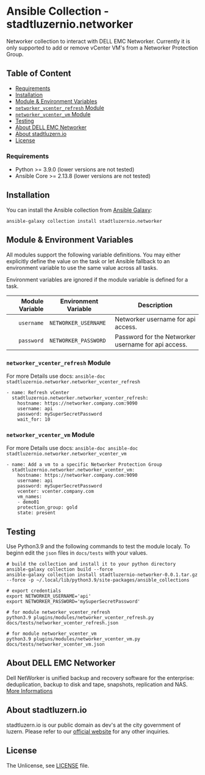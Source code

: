 # Ansible Collection - stadtluzernio.networker

Networker collection to interact with DELL EMC Networker. Currently it is only supported to add or remove vCenter VM's from a Networker Protection Group.

## Table of Content
- [Requirements](#requirements)
- [Installation](#installation)
- [Module & Environment Variables](#module--environment-variables)
- [`networker_vcenter_refresh` Module](#networker_vcenter_refresh-module)
- [`networker_vcenter_vm` Module](#networker_vcenter_vm-module)
- [Testing](#testing)
- [About DELL EMC Networker](#about-dell-emc-networker)
- [About stadtluzern.io](#about-stadtluzernio)
- [License](#license)

### Requirements
- Python >= 3.9.0 (lower versions are not tested)
- Ansible Core >= 2.13.8 (lower versions are not tested)

## Installation
You can install the Ansible collection from [Ansible Galaxy](https://galaxy.ansible.com/stadtluzernio/networker):

```shell
ansible-galaxy collection install stadtluzernio.networker
```

## Module & Environment Variables
All modules support the following variable definitions. You may either explicitly define the value on the task or let Ansible fallback to an environment variable to use the same value across all tasks.

Environment variables are ignored if the module variable is defined for a task.

| Module Variable | Environment Variable | Description                                                             |
|----------------:|----------------------|-------------------------------------------------------------------------|
|      `username` | `NETWORKER_USERNAME` | Networker username for api access.                                      |
|      `password` | `NETWORKER_PASSWORD` | Password for the Networker username for api access.                     |

### `networker_vcenter_refresh` Module
For more Details use docs: `ansible-doc stadtluzernio.networker.networker_vcenter_refresh`
```
- name: Refresh vCenter
  stadtluzernio.networker.networker_vcenter_refresh:
    hostname: https://networker.company.com:9090
    username: api
    password: mySuperSecretPassword
    wait_for: 10
```

### `networker_vcenter_vm` Module
For more Details use docs: `ansible-doc ansible-doc stadtluzernio.networker.networker_vcenter_vm`
```
- name: Add a vm to a specific Networker Protection Group
  stadtluzernio.networker.networker_vcenter_vm:
    hostname: https://networker.company.com:9090
    username: api
    password: mySuperSecretPassword
    vcenter: vcenter.company.com
    vm_names:
    - demo01
    protection_group: gold
    state: present
```

## Testing
Use Python3.9 and the following commands to test the module localy. To beginn edit the `json` files in `docs/tests` with your values.

```shell
# build the collection and install it to your python directory
ansible-galaxy collection build --force
ansible-galaxy collection install stadtluzernio-networker-0.0.1.tar.gz --force -p ~/.local/lib/python3.9/site-packages/ansible_collections

# export credentials
export NETWORKER_USERNAME='api'
export NETWORKER_PASSWORD='mySuperSecretPassword'

# for module networker_vcenter_refresh
python3.9 plugins/modules/networker_vcenter_refresh.py docs/tests/networker_vcenter_refresh.json

# for module networker_vcenter_vm
python3.9 plugins/modules/networker_vcenter_vm.py docs/tests/networker_vcenter_vm.json
```

## About DELL EMC Networker
Dell NetWorker is unified backup and recovery software for the enterprise: deduplication, backup to disk and tape, snapshots, replication and NAS.
[More Informations](https://www.dell.com/en-us/dt/data-protection/data-protection-suite/networker-data-protection-software.htm)

## About stadtluzern.io
stadtluzern.io is our public domain as dev's at the city government of luzern. Please refer to our [official website](https://www.stadtluzern.ch) for any other inquiries.

## License
The Unlicense, see [LICENSE](LICENSE) file.
